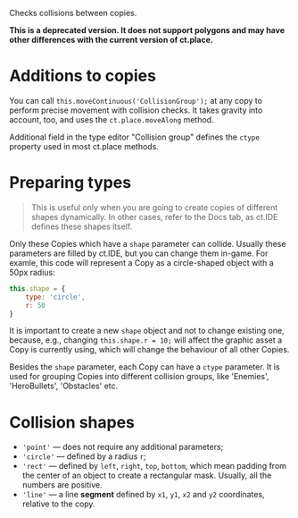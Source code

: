 Checks collisions between copies.

**This is a deprecated version. It does not support polygons and may have other differences with the current version of ct.place.**

# Additions to copies

You can call `this.moveContinuous('CollisionGroup');` at any copy to perform precise movement with collision checks. It takes gravity into account, too, and uses the `ct.place.moveAlong` method.

Additional field in the type editor "Collision group" defines the `ctype` property used in most ct.place methods.

# Preparing types

> This is useful only when you are going to create copies of different shapes dynamically. In other cases, refer to the Docs tab, as ct.IDE defines these shapes itself.

Only these Copies which have a `shape` parameter can collide. Usually these parameters are filled by ct.IDE, but you can change them in-game. For examle, this code will represent a Copy as a circle-shaped object with a 50px radius:

```js
this.shape = {
    type: 'circle',
    r: 50
}
```

It is important to create a new `shape` object and not to change existing one, because, e.g., changing `this.shape.r = 10;` will affect the graphic asset a Copy is currently using, which will change the behaviour of all other Copies.

Besides the `shape` parameter, each Copy can have a `ctype` parameter. It is used for grouping Copies into different collision groups, like 'Enemies', 'HeroBullets', 'Obstacles' etc.

# Collision shapes

* `'point'` — does not require any additional parameters;
* `'circle'` — defined by a radius `r`;
* `'rect'` — defined by `left`, `right`, `top`, `bottom`, which mean padding from the center of an object to create a rectangular mask. Usually, all the numbers are positive.
* `'line'` — a line **segment** defined by `x1`, `y1`, `x2` and `y2` coordinates, relative to the copy.